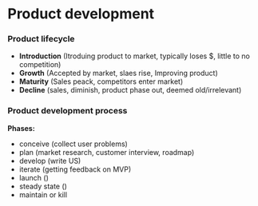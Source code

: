 # Product development

### Product lifecycle

* **Introduction** \(Itroduing product to market, typically loses $, little to no competition\)
* **Growth** \(Accepted by market, slaes rise, Improving product\)
* **Maturity** \(Sales peack, competitors enter market\)
* **Decline** \(sales, diminish, product phase out, deemed old/irrelevant\)

### Product development process

**Phases:**

* conceive \(collect user problems\)
* plan \(market research, customer interview, roadmap\)
* develop \(write US\)
* iterate \(getting feedback on MVP\)
* launch \(\)
* steady state \(\)
* maintain or kill

